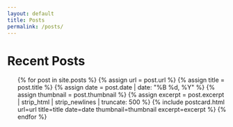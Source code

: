 ```yaml
---
layout: default
title: Posts
permalink: /posts/
---
```


<h1>Recent Posts</h1>

<ul class="post-list">
  {% for post in site.posts %}
    {% assign url = post.url %}
    {% assign title = post.title %}
    {% assign date = post.date | date: "%B %d, %Y" %}
    {% assign thumbnail = post.thumbnail %}
    {% assign excerpt = post.excerpt | strip_html | strip_newlines | truncate: 500 %}
    {% include postcard.html
      url=url
      title=title
      date=date
      thumbnail=thumbnail
      excerpt=excerpt
    %}
  {% endfor %}
</ul>
